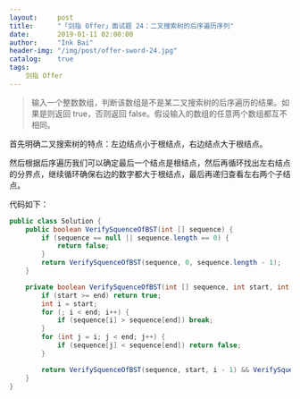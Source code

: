 ```yaml
---
layout:     post
title:      "「剑指 Offer」面试题 24：二叉搜索树的后序遍历序列"
date:       2019-01-11 02:00:00
author:     "Ink Bai"
header-img: "/img/post/offer-sword-24.jpg"
catalog:    true
tags:
    剑指 Offer
---
```


> 输入一个整数数组，判断该数组是不是某二叉搜索树的后序遍历的结果。如果是则返回 true，否则返回 false。假设输入的数组的任意两个数组都互不相同。

首先明确二叉搜索树的特点：左边结点小于根结点，右边结点大于根结点。

然后根据后序遍历我们可以确定最后一个结点是根结点，然后再循环找出左右结点的分界点，继续循环确保右边的数字都大于根结点，最后再递归查看左右两个子结点。

代码如下：

```java
public class Solution {
    public boolean VerifySquenceOfBST(int [] sequence) {
        if (sequence == null || sequence.length == 0) {
            return false;
        }
        return VerifySquenceOfBST(sequence, 0, sequence.length - 1);
    }

    private boolean VerifySquenceOfBST(int [] sequence, int start, int end) {
        if (start >= end) return true;
        int i = start;
        for (; i < end; i++) {
            if (sequence[i] > sequence[end]) break;
        }
        for (int j = i; j < end; j++) {
            if (sequence[j] < sequence[end]) return false;
        }

        return VerifySquenceOfBST(sequence, start, i - 1) && VerifySquenceOfBST(sequence, i, end - 1);
    }
}
```
